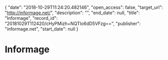 {
  "date": "2018-10-29T11:24:20.482146", 
  "open_access": false, 
  "target_url": "http://informage.net/", 
  "description": "", 
  "end_date": null, 
  "title": "Informage", 
  "record_id": "20181029T112420/cHyPMizh+NQTlo6dD5VFzg==", 
  "publisher": "informage.net", 
  "start_date": null
}

# Informage

